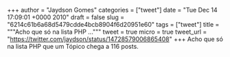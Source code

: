 
+++
author = "Jaydson Gomes"
categories = ["tweet"]
date = "Tue Dec 14 17:09:01 +0000 2010"
draft = false
slug = "6214c61b6a68d5479cdde4bcb8904f6d20951e60"
tags = ["tweet"]
title = """Acho que só na lista PHP ..."""
tweet = true
micro = true
tweet_url = "https://twitter.com/jaydson/status/14728579006865408"
+++
Acho que só na lista PHP que um Tópico chega a 116 posts.
